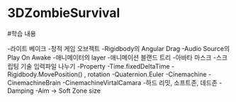 # 3DZombieSurvival
#학습 내용

-라이트 베이크
-정적 게임 오브젝트
-Rigidbody의 Angular Drag
-Audio Source의 Play On Awake
-애니메이터의 layer
-애니메이션 블랜드 트리
-아바타 마스크
-스크립팅 기술 입력파일 나누기
-Property
-Time.fixedDeltaTime
-Rigidbody.MovePosition() , rotation
-Quaternion.Euler
-Cinemachine
-CinemachineBrain
-CinemachineVirtalCamara
-하드 리밋, 소프트존, 데드존
-Damping
-Aim -> Soft Zone size

